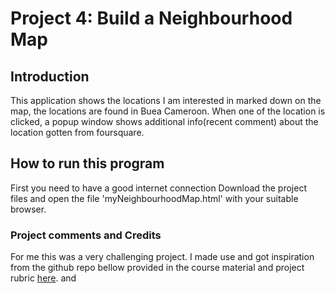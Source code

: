 # Project 4: Build a Neighbourhood Map

## Introduction
This application shows the locations I am interested in marked down on the map, the locations are found in Buea Cameroon.
When one of the location is clicked, a popup window shows additional info(recent comment) about the location gotten from foursquare.

## How to run this program
First you need to have a good internet connection
Download the project files and open the file 'myNeighbourhoodMap.html' with your suitable browser.

### Project comments and Credits
For me this was a very challenging project.
I made use and got inspiration from the github repo bellow provided in the course material and project rubric
[here](https://github.com/udacity/fend-office-hours/tree/master/Javascript%20Design%20Patterns/P5%20Project%20Overview). and 



